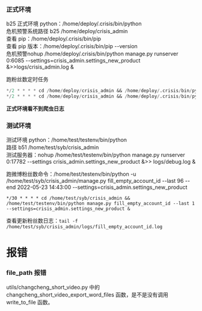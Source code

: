
### 正式环境 

b25 正式环境 python：/home/deploy/.crisis/bin/python    
危机预警系统路径 b25 /home/deploy/crisis_admin    
查看 pip：/home/deploy/.crisis/bin/pip    
查看 pip 版本：/home/deploy/.crisis/bin/pip --version     
危机预警nohup /home/deploy/.crisis/bin/python manage.py runserver 0:6085 --settings=crisis_admin.settings_new_product &>>logs/crisis_admin.log &   

跑粉丝数定时任务   
```sql   
*/2 * * * * cd /home/deploy/crisis_admin && /home/deploy/.crisis/bin/python manage.py fill_empty_account_id --last 0.067 --settings=crisis_admin.settings_new_product &   
*/2 * * * * cd /home/deploy/crisis_admin && /home/deploy/.crisis/bin/python manage.py fill_empty_account_id --last 0.067 --daily12 --settings=crisis_admin.settings_new_product &  
```  


**正式环境看不到爬虫日志**  


### 测试环境  

测试环境 python：/home/test/testenv/bin/python   
路径 b51 /home/test/syb/crisis_admin   
测试服务器：nohup /home/test/testenv/bin/python manage.py runserver 0:17782 --settings crisis_admin.settings_new_product &>> logs/debug.log &     

跑微博粉丝数命令：/home/test/testenv/bin/python -u /home/test/syb/crisis_admin/manage.py fill_empty_account_id --last 96 --end 2022-05-23 14:43:00 --settings=crisis_admin.settings_new_product   

`*/30 * * * * cd /home/test/syb/crisis_admin && /home/test/testenv/bin/python manage.py fill_empty_account_id --last 1 --settings=crisis_admin.settings_new_product &`   

查看更新粉丝数日志：`tail -f /home/test/syb/crisis_admin/logs/fill_empty_account_id.log`   


# 报错  

### file_path 报错  

utils/changcheng_short_video.py 中的 changcheng_short_video_export_word_files 函数，是不是没有调用 write_to_file 函数。     



